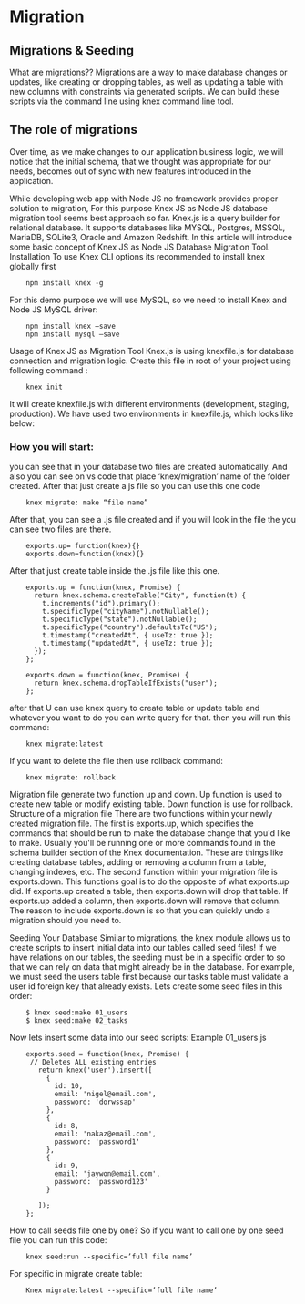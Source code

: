 # Migration
## Migrations & Seeding
What are migrations??
Migrations are a way to make database changes or updates, like creating or dropping tables, as well as updating a table with new columns with constraints via generated scripts. We can build these scripts via the command line using knex command line tool.




## The role of migrations
Over time, as we make changes to our application business logic, we will notice that the initial schema, that we thought was appropriate for our needs, becomes out of sync with new features introduced in the application.

While developing web app with Node JS no framework provides proper solution to migration, For this purpose Knex JS as Node JS database migration tool seems best approach so far.
Knex.js is a query builder for relational database. It supports databases like MYSQL, Postgres, MSSQL, MariaDB, SQLite3, Oracle and Amazon Redshift.
In this article will introduce some basic concept of Knex JS as Node JS Database Migration Tool.
Installation
To use Knex CLI options its recommended to install knex globally first
		
		npm install knex -g
		
For this demo purpose we will use MySQL, so we need to install Knex and Node JS MySQL driver:

		npm install knex –save
		npm install mysql –save
		
Usage of Knex JS as Migration Tool
Knex.js is using knexfile.js for database connection and migration logic.
Create this file in root of your project using following command :

		knex init
		
It will create knexfile.js with different environments (development, staging, production).
We have used two environments in knexfile.js, which looks like below:

### How you will start:
you can see that in your database two files are created automatically. And also you can see on vs code that place ‘knex/migration’ name of the folder created.
After that just create a js file so you can use this one code 

		knex migrate: make “file name”
		
After that, you can see a .js file created and if you will look in the file the you can see two files are there. 
	
		exports.up= function(knex){}
		exports.down=function(knex){}


After that just create table inside the .js file like this one.
		
		exports.up = function(knex, Promise) {
		  return knex.schema.createTable("City", function(t) {
		    t.increments("id").primary();
		    t.specificType("cityName").notNullable();
		    t.specificType("state").notNullable();
		    t.specificType("country").defaultsTo("US");
		    t.timestamp("createdAt", { useTz: true });
		    t.timestamp("updatedAt", { useTz: true });
		  });
		};
		
		exports.down = function(knex, Promise) {
		  return knex.schema.dropTableIfExists("user");
		};
after that U can use knex query to create table or update table and whatever you want to do you can write query for that.
then you will run this command:

		knex migrate:latest

If you want to delete the file then use rollback command: 

		knex migrate: rollback


Migration file generate two function up and down. Up function is used to create new table or modify existing table. Down function is use for rollback.
Structure of a migration file
There are two functions within your newly created migration file. The first is exports.up, which specifies the commands that should be run to make the database change that you'd like to make. Usually you'll be running one or more commands found in the schema builder section of the Knex documentation. These are things like creating database tables, adding or removing a column from a table, changing indexes, etc.
The second function within your migration file is exports.down. This functions goal is to do the opposite of what exports.up did. If exports.up created a table, then exports.down will drop that table. If exports.up added a column, then exports.down will remove that column. The reason to include exports.down is so that you can quickly undo a migration should you need to.
 
Seeding Your Database
Similar to migrations, the knex module allows us to create scripts to insert initial data into our tables called seed files! If we have relations on our tables, the seeding must be in a specific order to so that we can rely on data that might already be in the database. For example, we must seed the users table first because our tasks table must validate a user id foreign key that already exists.
Lets create some seed files in this order:

		$ knex seed:make 01_users
		$ knex seed:make 02_tasks
Now lets insert some data into our seed scripts:
Example 01_users.js

		exports.seed = function(knex, Promise) {
		 // Deletes ALL existing entries
		   return knex('user').insert([
		     {
		       id: 10,
		       email: 'nigel@email.com',
		       password: 'dorwssap'
		     },
		     {
		       id: 8,
		       email: 'nakaz@email.com',
		       password: 'password1'
		     },
		     {
		       id: 9,
		       email: 'jaywon@email.com',
		       password: 'password123'
		     }

		   ]);
		};
		
How to call seeds file one by one?
So if you want to call one by one seed file you can run this code:

		knex seed:run --specific=’full file name’
For specific in migrate create table:

		Knex migrate:latest --specific=’full file name’
